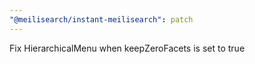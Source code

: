 ```yaml
---
"@meilisearch/instant-meilisearch": patch
---
```


Fix HierarchicalMenu when keepZeroFacets is set to true
